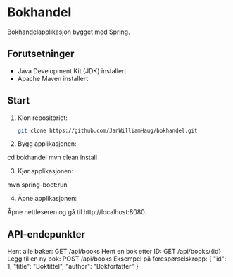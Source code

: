 # Bokhandel

Bokhandelapplikasjon bygget med Spring.

## Forutsetninger

- Java Development Kit (JDK) installert
- Apache Maven installert

## Start

1. Klon repositoriet:

   ```bash
   git clone https://github.com/JanWilliamHaug/bokhandel.git

2. Bygg applikasjonen:

cd bokhandel
mvn clean install

3. Kjør applikasjonen:

mvn spring-boot:run


4. Åpne applikasjonen:

Åpne nettleseren og gå til http://localhost:8080.

## API-endepunkter
Hent alle bøker: GET /api/books
Hent en bok etter ID: GET /api/books/{id}
Legg til en ny bok: POST /api/books
Eksempel på forespørselskropp:
{
  "id": 1,
  "title": "Boktittel",
  "author": "Bokforfatter"
}
